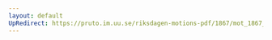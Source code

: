 ```yaml
---
layout: default
UpRedirect: https://pruto.im.uu.se/riksdagen-motions-pdf/1867/mot_1867__ak__278/mot_1867__ak__278-001.pdf
---
```

